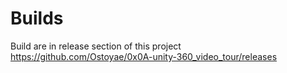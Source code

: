 # Builds

Build are in release section of this project
https://github.com/Ostoyae/0x0A-unity-360_video_tour/releases
